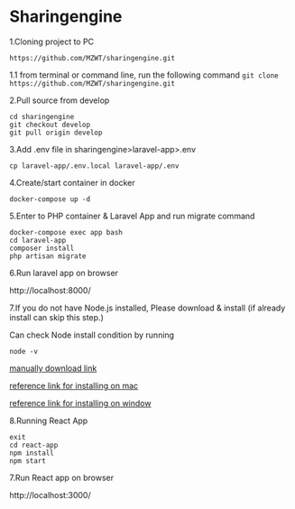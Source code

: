 # Sharingengine

1.Cloning project to PC

```https://github.com/MZWT/sharingengine.git```

1.1 from terminal or command line, run the following command
 ```git clone https://github.com/MZWT/sharingengine.git```

2.Pull source from develop
```
cd sharingengine
git checkout develop
git pull origin develop
```

3.Add .env file in sharingengine>laravel-app>.env

```cp laravel-app/.env.local laravel-app/.env```
 
4.Create/start container in docker

```docker-compose up -d```

5.Enter to PHP container & Laravel App and run migrate command
```
docker-compose exec app bash
cd laravel-app
composer install
php artisan migrate
```

6.Run laravel app on browser

http://localhost:8000/

7.If you do not have Node.js installed, Please download & install (if already install can skip this step.)

Can check Node install condition by running

```node -v```

[manually download link](https://nodejs.org/en/)

[reference link for installing on mac](https://qiita.com/non0311/items/664cf74d9ff4bad9cf46)


[reference link for installing on window](https://phoenixnap.com/kb/install-node-js-npm-on-windows)

8.Running React App
```
exit
cd react-app
npm install
npm start
```

7.Run React app on browser

http://localhost:3000/
